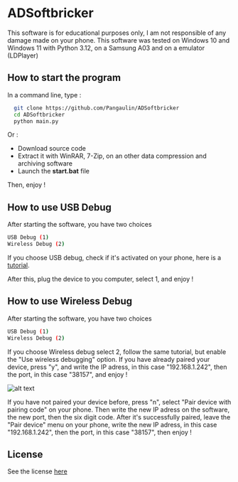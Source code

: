 # ADSoftbricker

This software is for educational purposes only, I am not responsible of any damage made on your phone. This software was tested on Windows 10 and Windows 11 with Python 3.12, on a Samsung A03 and on a emulator (LDPlayer)

## How to start the program

In a command line, type :

```bash
  git clone https://github.com/Pangaulin/ADSoftbricker
  cd ADSoftbricker
  python main.py
```
Or : 
- Download source code
- Extract it with WinRAR, 7-Zip, on an other data compression and archiving software
- Launch the **start.bat** file

Then, enjoy !
## How to use USB Debug
After starting the software, you have two choices
```bash
USB Debug (1)
Wireless Debug (2)
```
If you choose USB debug, check if it's activated on your phone, here is a [tutorial](https://developer.android.com/studio/debug/dev-options?hl=en#enable). 

After this, plug the device to you computer, select 1, and enjoy !
## How to use Wireless Debug

After starting the software, you have two choices
```bash
USB Debug (1)
Wireless Debug (2)
```

If you choose Wireless debug select 2, follow the same tutorial, but enable the "Use wireless debugging" option. If you have already paired your device, press "y", and write the IP adress, in this case "192.168.1.242", then the port, in this case "38157", and enjoy !

![alt text](https://developer.android.com/static/studio/images/run/adb_wifi-wireless_debugging.png)

If you have not paired your device before, press "n", select "Pair device with pairing code" on your phone. Then write the new IP adress on the software, the new port, then the six digit code. After it's successfully paired, leave the "Pair device" menu on your phone, write the new IP adress, in this case "192.168.1.242", then the port, in this case "38157", then enjoy ! 

## License

See the license [here](https://github.com/Pangaulin/ADSoftbricker/blob/main/LICENSE.txt)
